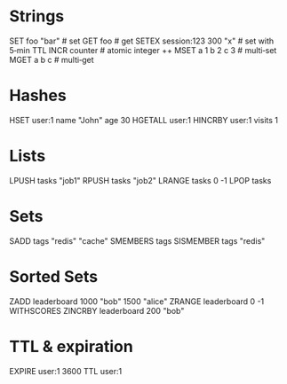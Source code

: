 # Strings
SET foo "bar"               # set
GET foo                     # get
SETEX session:123 300 "x"   # set with 5‑min TTL
INCR counter                # atomic integer ++
MSET a 1 b 2 c 3            # multi‑set
MGET a b c                  # multi‑get

# Hashes
HSET user:1 name "John" age 30
HGETALL user:1
HINCRBY user:1 visits 1

# Lists
LPUSH tasks "job1"
RPUSH tasks "job2"
LRANGE tasks 0 -1
LPOP tasks

# Sets
SADD tags "redis" "cache"
SMEMBERS tags
SISMEMBER tags "redis"

# Sorted Sets
ZADD leaderboard 1000 "bob" 1500 "alice"
ZRANGE leaderboard 0 -1 WITHSCORES
ZINCRBY leaderboard 200 "bob"

# TTL & expiration
EXPIRE user:1 3600
TTL user:1
